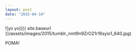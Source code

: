 ```yaml
---
layout: post
date: "2015-04-14"
---
```


![yo yo]({{ site.baseurl }}/assets/images/2015/tumblr_nmt9n9ZrO21r16syio1_640.jpg)

POMA!
